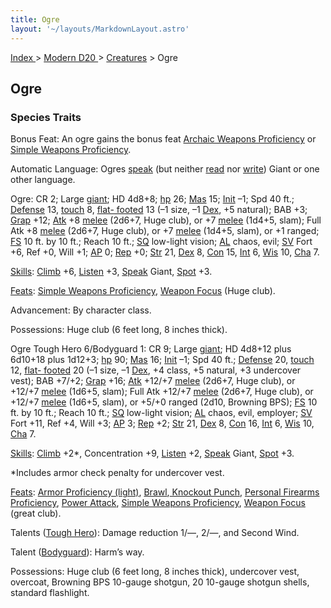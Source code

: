 ```yaml
---
title: Ogre
layout: '~/layouts/MarkdownLayout.astro'
---
```


[ Index ](/) > [ Modern D20 ](/modern.d20.srd) > [Creatures](/modern.d20.srd/creatures) > Ogre

## Ogre

### Species Traits

Bonus Feat: An ogre gains the bonus feat [Archaic Weapons Proficiency](/modern.d20.srd/feats/archaic.weapons.proficiency) or [Simple Weapons Proficiency](/modern.d20.srd/feats/simple.weapons.proficiency).

Automatic Language: Ogres [speak](/modern.d20.srd/skills/speak.language) (but
neither [read](/modern.d20.srd/skills/read.write.language) nor
[write](/modern.d20.srd/skills/read.write.language)) Giant or one other
language.

Ogre: CR 2; Large [giant](/modern.d20.srd/creature.types/giant); HD 4d8+8;
[hp](/modern.d20.srd/combat/hit.points) 26;
[Mas](/modern.d20.srd/creatures/creature.overview) 15;
[Init](/modern.d20.srd/combat/initiative) –1; Spd 40 ft.;
[Defense](/modern.d20.srd/combat/defense) 13,
[touch](/modern.d20.srd/combat/attack.actions) 8, [flat- footed](/modern.d20.srd/combat/surprise) 13 (–1 size, –1
[Dex](/modern.d20.srd/basics/ability.scores), +5 natural); BAB +3;
[Grap](/modern.d20.srd/combat/grapple) +12;
[Atk](/modern.d20.srd/combat/attack.roll) +8
[melee](/modern.d20.srd/combat/attack.roll) (2d6+7, Huge club), or +7
[melee](/modern.d20.srd/combat/attack.roll) (1d4+5, slam); Full Atk +8
[melee](/modern.d20.srd/combat/attack.roll) (2d6+7, Huge club), or +7
[melee](/modern.d20.srd/combat/attack.roll) (1d4+5, slam), or +1 ranged;
[FS](/modern.d20.srd/creatures/creature.overview) 10 ft. by 10 ft.; Reach 10
ft.; [SQ](/modern.d20.srd/creatures/creature.overview) low-light vision;
[AL](/modern.d20.srd/basics/allegiances) chaos, evil;
[SV](/modern.d20.srd/basics/saving.throws) Fort +6, Ref +0, Will +1;
[AP](/modern.d20.srd/creatures/creature.overview) 0;
[Rep](/modern.d20.srd/creatures/creature.overview) +0;
[Str](/modern.d20.srd/basics/ability.scores) 21,
[Dex](/modern.d20.srd/basics/ability.scores) 8,
[Con](/modern.d20.srd/basics/ability.scores) 15,
[Int](/modern.d20.srd/basics/ability.scores) 6,
[Wis](/modern.d20.srd/basics/ability.scores) 10,
[Cha](/modern.d20.srd/basics/ability.scores) 7.

[Skills](/modern.d20.srd/skills): [Climb](/modern.d20.srd/skills/climb) +6,
[Listen](/modern.d20.srd/skills/listen) +3,
[Speak](/modern.d20.srd/skills/speak.language) Giant,
[Spot](/modern.d20.srd/skills/spot) +3.

[Feats](/modern.d20.srd/feats): [Simple Weapons Proficiency](/modern.d20.srd/feats/simple.weapons.proficiency), [Weapon Focus](/modern.d20.srd/feats/weapon.focus) (Huge club).

Advancement: By character class.

Possessions: Huge club (6 feet long, 8 inches thick).

Ogre Tough Hero 6/Bodyguard 1: CR 9; Large
[giant](/modern.d20.srd/creature.types/giant); HD 4d8+12 plus 6d10+18 plus
1d12+3; [hp](/modern.d20.srd/combat/hit.points) 90;
[Mas](/modern.d20.srd/creatures/creature.overview) 16;
[Init](/modern.d20.srd/combat/initiative) –1; Spd 40 ft.;
[Defense](/modern.d20.srd/combat/defense) 20,
[touch](/modern.d20.srd/combat/attack.actions) 12, [flat- footed](/modern.d20.srd/combat/surprise) 20 (–1 size, –1
[Dex](/modern.d20.srd/basics/ability.scores), +4 class, +5 natural, +3
undercover vest); BAB +7/+2; [Grap](/modern.d20.srd/combat/grapple) +16;
[Atk](/modern.d20.srd/combat/attack.roll) +12/+7
[melee](/modern.d20.srd/combat/attack.roll) (2d6+7, Huge club), or +12/+7
[melee](/modern.d20.srd/combat/attack.roll) (1d6+5, slam); Full Atk +12/+7
[melee](/modern.d20.srd/combat/attack.roll) (2d6+7, Huge club), or +12/+7
[melee](/modern.d20.srd/combat/attack.roll) (1d6+5, slam), or +5/+0 ranged
(2d10, Browning BPS); [FS](/modern.d20.srd/creatures/creature.overview) 10 ft.
by 10 ft.; Reach 10 ft.; [SQ](/modern.d20.srd/creatures/creature.overview)
low-light vision; [AL](/modern.d20.srd/basics/allegiances) chaos, evil,
employer; [SV](/modern.d20.srd/basics/saving.throws) Fort +11, Ref +4, Will
+3; [AP](/modern.d20.srd/creatures/creature.overview) 3;
[Rep](/modern.d20.srd/creatures/creature.overview) +2;
[Str](/modern.d20.srd/basics/ability.scores) 21,
[Dex](/modern.d20.srd/basics/ability.scores) 8,
[Con](/modern.d20.srd/basics/ability.scores) 16,
[Int](/modern.d20.srd/basics/ability.scores) 6,
[Wis](/modern.d20.srd/basics/ability.scores) 10,
[Cha](/modern.d20.srd/basics/ability.scores) 7.

[Skills](/modern.d20.srd/skills): [Climb](/modern.d20.srd/skills/climb) +2*,
Concentration +9, [Listen](/modern.d20.srd/skills/listen) +2,
[Speak](/modern.d20.srd/skills/speak.language) Giant,
[Spot](/modern.d20.srd/skills/spot) +3.

*Includes armor check penalty for undercover vest.

[Feats](/modern.d20.srd/feats): [Armor Proficiency (light)](/modern.d20.srd/feats/armor.proficiency.light),
[Brawl](/modern.d20.srd/feats/brawl),[ Knockout Punch](/modern.d20.srd/feats/knockout.punch), [Personal Firearms Proficiency](/modern.d20.srd/feats/personal.firearms.proficiency), [Power Attack](/modern.d20.srd/feats/power.attack), [Simple Weapons Proficiency](/modern.d20.srd/feats/simple.weapons.proficiency), [Weapon Focus](/modern.d20.srd/feats/weapon.focus) (great club).

Talents ([Tough Hero](/modern.d20.srd/classes/basic/tough.hero)): Damage
reduction 1/—, 2/—, and Second Wind.

Talent ([Bodyguard](/modern.d20.srd/classes/advanced/bodyguard)): Harm’s way.

Possessions: Huge club (6 feet long, 8 inches thick), undercover vest,
overcoat, Browning BPS 10-gauge shotgun, 20 10-gauge shotgun shells, standard
flashlight.


